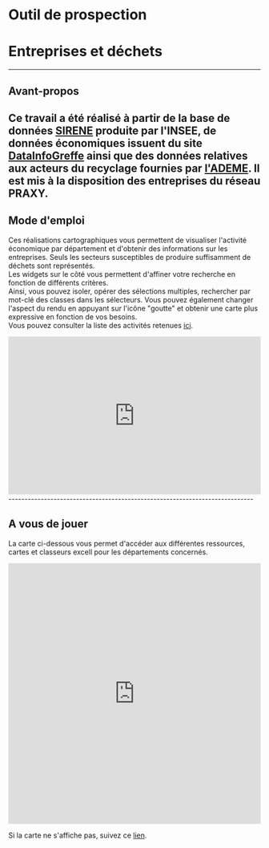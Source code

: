 # Outil de prospection 
# Entreprises et déchets
-------------------------------------------------------------


## Avant-propos

Ce travail a été réalisé à partir de la base de données <a href="https://www.data.gouv.fr/fr/datasets/base-sirene-des-entreprises-et-de-leurs-etablissements-siren-siret/" target="_blank">SIRENE</a> produite par l'INSEE, de données économiques issuent du site <a href="https://datainfogreffe.fr/page/index/" target="_blank">DataInfoGreffe</a> ainsi que des données relatives aux acteurs du recyclage fournies par <a href="http://www.sinoe.org/" target="_blank">l'ADEME</a>. 
Il est mis à la disposition des entreprises du réseau PRAXY.
-----------------------------------------------------------------------------


## Mode d'emploi 

Ces réalisations cartographiques vous permettent de visualiser l'activité économique par département et d'obtenir des informations sur les entreprises. Seuls les secteurs susceptibles de produire suffisamment de déchets sont représentés.<br/>
Les widgets sur le côté vous permettent d'affiner votre recherche en fonction de différents critères.<br/> 
Ainsi, vous pouvez isoler, opérer des sélections multiples, rechercher par mot-clé des classes dans les sélecteurs. Vous pouvez également changer l'aspect du rendu en appuyant sur l'icône "goutte" et obtenir une carte plus expressive en fonction de vos besoins.<br/>
Vous pouvez consulter la liste des activités retenues <a href="https://github.com/sducournau/Praxy/raw/master/Variables%20Activit%C3%A9_Mat%C3%A9riaux.xlsx" target="_blank">ici</a>.
<br/>
<iframe width="100%" height="315" src="https://www.youtube.com/embed/pbv_8N0PmJg" frameborder="0" allowfullscreen></iframe>
----------------------------------------------------------------------------


## A vous de jouer

La carte ci-dessous vous permet d'accéder aux différentes ressources, cartes et classeurs excell pour les départements concernés.<br/>  

<iframe width="100%" height="520" frameborder="0" src="https://simon-d.carto.com/builder/66be4896-f3c5-11e6-b55e-0e98b61680bf/embed" allowfullscreen webkitallowfullscreen mozallowfullscreen oallowfullscreen msallowfullscreen></iframe>

Si la carte ne s'affiche pas, suivez ce <a href="https://github.com/sducournau/Praxy/blob/master/Hyperliens.md" target="_blank">lien</a>.

